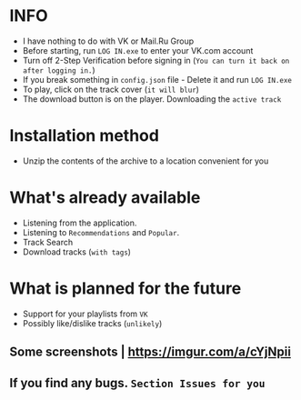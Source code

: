 # INFO
 - I have nothing to do with VK or Mail.Ru Group
 - Before starting, run `LOG IN.exe` to enter your VK.com account
 - Turn off 2-Step Verification before signing in (`You can turn it back on after logging in.`)
 - If you break something in `config.json` file - Delete it and run `LOG IN.exe`
 - To play, click on the track cover (`it will blur`) 
 - The download button is on the player. Downloading the `active track`

# Installation method
 - Unzip the contents of the archive to a location convenient for you


# What's already available
 - Listening from the application. 
 - Listening to `Recommendations` and `Popular`. 
 - Track Search
 - Download tracks (`with tags`)


# What is planned for the future
 - Support for your playlists from `VK`
 - Possibly like/dislike tracks (`unlikely`)

## Some screenshots | https://imgur.com/a/cYjNpii
## If you find any bugs. `Section Issues for you`

